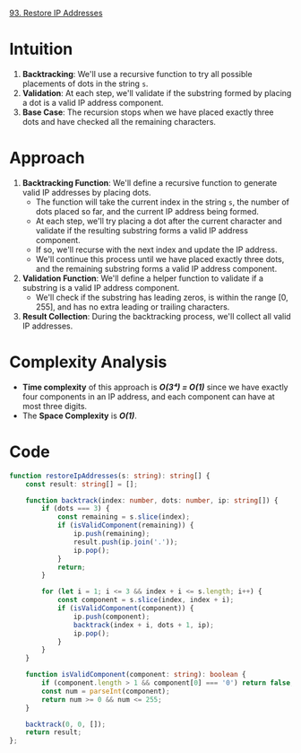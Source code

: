 [93. Restore IP Addresses](https://leetcode.com/problems/restore-ip-addresses/)

# Intuition
1. **Backtracking**: We'll use a recursive function to try all possible placements of dots in the string `s`.
2. **Validation**: At each step, we'll validate if the substring formed by placing a dot is a valid IP address component.
3. **Base Case**: The recursion stops when we have placed exactly three dots and have checked all the remaining characters.

# Approach
1. **Backtracking Function**: We'll define a recursive function to generate valid IP addresses by placing dots.
    - The function will take the current index in the string `s`, the number of dots placed so far, and the current IP address being formed.
    - At each step, we'll try placing a dot after the current character and validate if the resulting substring forms a valid IP address component.
    - If so, we'll recurse with the next index and update the IP address.
    - We'll continue this process until we have placed exactly three dots, and the remaining substring forms a valid IP address component.
2. **Validation Function**: We'll define a helper function to validate if a substring is a valid IP address component.
    - We'll check if the substring has leading zeros, is within the range [0, 255], and has no extra leading or trailing characters.
3. **Result Collection**: During the backtracking process, we'll collect all valid IP addresses.

# Complexity Analysis
- **Time complexity** of this approach is ***O(3⁴) = O(1)*** since we have exactly four components in an IP address, and each component can have at most three digits. 
- The **Space Complexity** is ***O(1)***.

# Code
```typescript
function restoreIpAddresses(s: string): string[] {
    const result: string[] = [];

    function backtrack(index: number, dots: number, ip: string[]) {
        if (dots === 3) {
            const remaining = s.slice(index);
            if (isValidComponent(remaining)) {
                ip.push(remaining);
                result.push(ip.join('.'));
                ip.pop();
            }
            return;
        }

        for (let i = 1; i <= 3 && index + i <= s.length; i++) {
            const component = s.slice(index, index + i);
            if (isValidComponent(component)) {
                ip.push(component);
                backtrack(index + i, dots + 1, ip);
                ip.pop();
            }
        }
    }

    function isValidComponent(component: string): boolean {
        if (component.length > 1 && component[0] === '0') return false;
        const num = parseInt(component);
        return num >= 0 && num <= 255;
    }

    backtrack(0, 0, []);
    return result;
};

```
